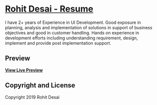 # [Rohit Desai - Resume](https://rohitdesai64.github.io/portfolio/)

I have 2+ years of Experience in UI Development. Good exposure in planning, analysis and implementation of solutions in support of business objectives and good in customer handling. Hands on experience in development efforts including understanding requirement, design, implement and provide post implementation support.

## Preview

**[View Live Preview](https://rohitdesai64.github.io/portfolio/)**

## Copyright and License

Copyright 2019 Rohit Desai
